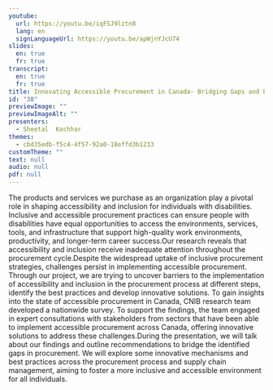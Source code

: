 ```yaml
---
youtube:
  url: https://youtu.be/iqFSJ9lztn8
  lang: en
  signLanguageUrl: https://youtu.be/apWjnYJcU74
slides:
  en: true
  fr: true
transcript:
  en: true
  fr: true
title: Innovating Accessible Procurement in Canada- Bridging Gaps and Proposing Solutions
id: "38"
previewImage: ""
previewImageAlt: ""
presenters:
  - Sheetal  Kochhar
themes:
  - cbd35edb-f5c4-4f57-92a0-18effd3b1233
customTheme: ""
text: null
audio: null
pdf: null
---
```

The products and services we purchase as an organization play a pivotal role in shaping accessibility and inclusion for individuals with disabilities. Inclusive and accessible procurement practices can ensure people with disabilities have equal opportunities to access the environments, services, tools, and infrastructure that support high-quality work environments, productivity, and longer-term career success.Our research reveals that accessibility and inclusion receive inadequate attention throughout the procurement cycle.Despite the widespread uptake of inclusive procurement strategies, challenges persist in implementing accessible procurement. Through our project, we are trying to uncover barriers to the implementation of accessibility and inclusion in the procurement process at different steps, identify the best practices and develop innovative solutions. To gain insights into the state of accessible procurement in Canada, CNIB research team developed a nationwide survey. To support the findings, the team engaged in expert consultations with stakeholders from sectors that have been able to implement accessible procurement across Canada, offering innovative solutions to address these challenges.During the presentation, we will talk about our findings and outline recommendations to bridge the identified gaps in procurement. We will explore some innovative mechanisms and best practices across the procurement process and supply chain management, aiming to foster a more inclusive and accessible environment for all individuals.
